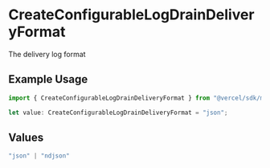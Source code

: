 # CreateConfigurableLogDrainDeliveryFormat

The delivery log format

## Example Usage

```typescript
import { CreateConfigurableLogDrainDeliveryFormat } from "@vercel/sdk/models/operations";

let value: CreateConfigurableLogDrainDeliveryFormat = "json";
```

## Values

```typescript
"json" | "ndjson"
```
